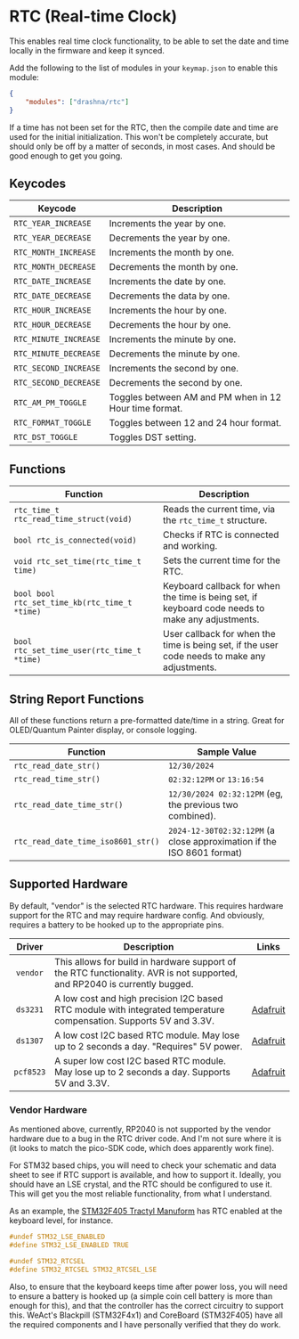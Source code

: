 # RTC (Real-time Clock)

This enables real time clock functionality, to be able to set the date and time locally in the firmware and keep it synced.

Add the following to the list of modules in your `keymap.json` to enable this module:

```json
{
    "modules": ["drashna/rtc"]
}
```

If a time has not been set for the RTC, then the compile date and time are used for the initial initialization. This won't be completely accurate, but should only be off by a matter of seconds, in most cases. And should be good enough to get you going.

## Keycodes

| Keycode               | Description                                            |
| --------------------- | ------------------------------------------------------ |
| `RTC_YEAR_INCREASE`   | Increments the year by one.                            |
| `RTC_YEAR_DECREASE`   | Decrements the year by one.                            |
| `RTC_MONTH_INCREASE`  | Increments the month by one.                           |
| `RTC_MONTH_DECREASE`  | Decrements the month by one.                           |
| `RTC_DATE_INCREASE`   | Increments the date by one.                            |
| `RTC_DATE_DECREASE`   | Decrements the data by one.                            |
| `RTC_HOUR_INCREASE`   | Increments the hour by one.                            |
| `RTC_HOUR_DECREASE`   | Decrements the hour by one.                            |
| `RTC_MINUTE_INCREASE` | Increments the minute by one.                          |
| `RTC_MINUTE_DECREASE` | Decrements the minute by one.                          |
| `RTC_SECOND_INCREASE` | Increments the second by one.                          |
| `RTC_SECOND_DECREASE` | Decrements the second by one.                          |
| `RTC_AM_PM_TOGGLE`    | Toggles between AM and PM when in 12 Hour time format. |
| `RTC_FORMAT_TOGGLE`   | Toggles between 12 and 24 hour format.                 |
| `RTC_DST_TOGGLE`      | Toggles DST setting.                                   |

## Functions

| Function                                      | Description                                                                                       |
| --------------------------------------------- | ------------------------------------------------------------------------------------------------- |
| `rtc_time_t rtc_read_time_struct(void)`       | Reads the current time, via the `rtc_time_t` structure.                                           |
| `bool rtc_is_connected(void)`                 | Checks if RTC is connected and working.                                                           |
| `void rtc_set_time(rtc_time_t time)`          | Sets the current time for the RTC.                                                                |
| `bool bool rtc_set_time_kb(rtc_time_t *time)` | Keyboard callback for when the time is being set, if keyboard code needs to make any adjustments. |
| `bool rtc_set_time_user(rtc_time_t *time)`    | User callback for when the time is being set, if the user code needs to make any adjustments.     |

## String Report Functions

All of these functions return a pre-formatted date/time in a string. Great for OLED/Quantum Painter display, or console logging.

| Function                           | Sample Value                                                           |
| ---------------------------------- | ---------------------------------------------------------------------- |
| `rtc_read_date_str()`              | `12/30/2024`                                                           |
| `rtc_read_time_str()`              | `02:32:12PM` or `13:16:54`                                             |
| `rtc_read_date_time_str()`         | `12/30/2024 02:32:12PM` (eg, the previous two combined).               |
| `rtc_read_date_time_iso8601_str()` | `2024-12-30T02:32:12PM` (a close approximation if the ISO 8601 format) |

## Supported Hardware

By default, "vendor" is the selected RTC hardware. This requires hardware support for the RTC and may require hardware config. And obviously, requires a battery to be hooked up to the appropriate pins.

|  Driver   | Description                                                                                                               | Links                                             |
| :-------: | ------------------------------------------------------------------------------------------------------------------------- | ------------------------------------------------- |
| `vendor`  | This allows for build in hardware support of the RTC functionality. AVR is not supported, and RP2040 is currently bugged. |                                                   |
| `ds3231`  | A low cost and high precision I2C based RTC module with integrated temperature compensation. Supports 5V and 3.3V.        | [Adafruit](https://www.adafruit.com/product/5188) |
| `ds1307`  | A low cost I2C based RTC module. May lose up to 2 seconds a day. "Requires" 5V power.                                     | [Adafruit](https://www.adafruit.com/product/3296) |
| `pcf8523` | A super low cost I2C based RTC module. May lose up to 2 seconds a day. Supports 5V and 3.3V.                              | [Adafruit](https://www.adafruit.com/product/5189) |

### Vendor Hardware

As mentioned above, currently, RP2040 is not supported by the vendor hardware due to a bug in the RTC driver code. And I'm not sure where it is (it looks to match the pico-SDK code, which does apparently work fine).

For STM32 based chips, you will need to check your schematic and data sheet to see if RTC support is available, and how to support it. Ideally, you should have an LSE crystal, and the RTC should be configured to use it. This will get you the most reliable functionality, from what I understand.

As an example, the [STM32F405 Tractyl Manuform](https://github.com/qmk/qmk_firmware/blob/e3c613c79c2211163abb914c8725cb495942fbb9/keyboards/handwired/tractyl_manuform/5x6_right/f405/mcuconf.h#L21-L28) has RTC enabled at the keyboard level, for instance.

```c
#undef STM32_LSE_ENABLED
#define STM32_LSE_ENABLED TRUE

#undef STM32_RTCSEL
#define STM32_RTCSEL STM32_RTCSEL_LSE
```

Also, to ensure that the keyboard keeps time after power loss, you will need to ensure a battery is hooked up (a simple coin cell battery is more than enough for this), and that the controller has the correct circuitry to support this. WeAct's Blackpill (STM32F4x1) and CoreBoard (STM32F405) have all the required components and I have personally verified that they do work.
